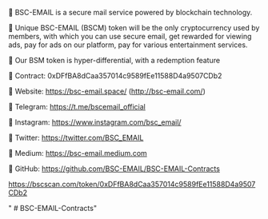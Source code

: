 📧 BSC-EMAIL is a secure mail service powered by blockchain technology. 

📧 Unique BSC-EMAIL (BSCM) token will be the only cryptocurrency used by members, with which you can use secure email, get rewarded for viewing ads, pay for ads on our platform, pay for various entertainment services.

📧 Our BSM token is hyper-differential, with a redemption feature

📧 Contract: 0xDFfBA8dCaa357014c9589fEe11588D4a9507CDb2

📧 Website: https://bsc-email.space/ (http://bsc-email.com/)

📧 Telegram: https://t.me/bscemail_official

📧 Instagram: https://www.instagram.com/bsc_email/

📧 Twitter: https://twitter.com/BSC_EMAIL

📧 Medium: https://bsc-email.medium.com

📧 GitHub: https://github.com/BSC-EMAIL/BSC-EMAIL-Contracts



https://bscscan.com/token/0xDFfBA8dCaa357014c9589fEe11588D4a9507CDb2

" # BSC-EMAIL-Contracts" 
